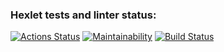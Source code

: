 ### Hexlet tests and linter status:

[![Actions Status](https://github.com/p-harelik/frontend-project-lvl1/workflows/hexlet-check/badge.svg)](https://github.com/p-harelik/frontend-project-lvl1/actions)
[![Maintainability](https://api.codeclimate.com/v1/badges/a99a88d28ad37a79dbf6/maintainability)](https://codeclimate.com/github/codeclimate/codeclimate/maintainability)
[![Build Status](https://github.com/p-harelik/frontend-project-lvl1/workflows/run-lint/badge.svg)](https://github.com/p-harelik/frontend-project-lvl1/actions/workflows/run-lint.yml)
